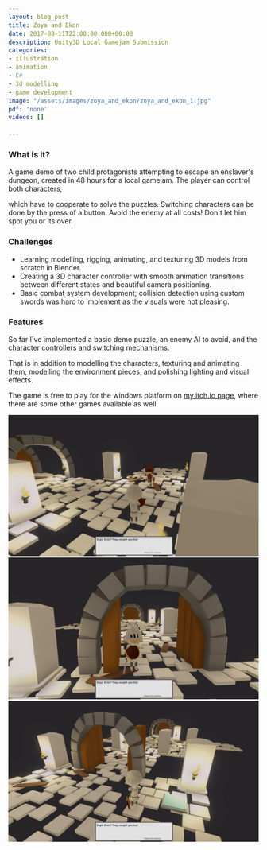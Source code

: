```yaml
---
layout: blog_post
title: Zoya and Ekon
date: 2017-08-11T22:00:00.000+00:00
description: Unity3D Local Gamejam Submission
categories:
- illustration
- animation
- C#
- 3d modelling
- game development
image: "/assets/images/zoya_and_ekon/zoya_and_ekon_1.jpg"
pdf: 'none'
videos: []

---
```

### What is it?

A game demo of two child protagonists attempting to escape an enslaver's dungeon, created in 48 hours for a local gamejam. The player can control both characters,

which have to cooperate to solve the puzzles. Switching characters can be done by the press of a button. Avoid the enemy at all costs! Don't let him spot you or its over.

### Challenges

* Learning modelling, rigging, animating, and texturing 3D models from scratch in Blender.
* Creating a 3D character controller with smooth animation transitions between different states and beautiful camera positioning.
* Basic combat system development; collision detection using custom swords was hard to implement as the visuals were not pleasing.

### Features

So far I've implemented a basic demo puzzle, an enemy AI to avoid, and the character controllers and switching mechanisms.

That is in addition to modelling the characters, texturing and animating them, modelling the environment pieces, and polishing lighting and visual effects.

The game is free to play for the windows platform on [my itch.io page](https://ramiawar.itch.io), where there are some other games available as well.

![](/assets/images/zoya_and_ekon/zoya_and_ekon_2.jpg)![](/assets/images/zoya_and_ekon/zoya_and_ekon_1.jpg)![](/assets/images/zoya_and_ekon/zoya_and_ekon_3.jpg)